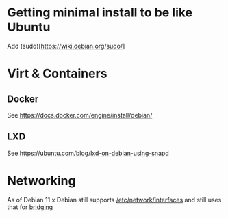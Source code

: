 # Getting minimal install to be like Ubuntu

Add (sudo)[https://wiki.debian.org/sudo/]

# Virt & Containers

## Docker
See https://docs.docker.com/engine/install/debian/

## LXD
See https://ubuntu.com/blog/lxd-on-debian-using-snapd


# Networking
As of Debian 11.x Debian still supports [/etc/network/interfaces](https://wiki.debian.org/NetworkConfiguration) and still uses that for [bridging](https://wiki.debian.org/BridgeNetworkConnections)
